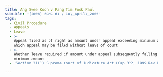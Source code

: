 ```yaml
---
title: Ang Swee Koon v Pang Tim Fook Paul
subtitle: "[2006] SGHC 61 / 10\_April\_2006"
tags:
  - Civil Procedure
  - Appeals
  - Leave
  - >-
    Appeal filed as of right as amount under appeal exceeding minimum amount for
    which appeal may be filed without leave of court
  - >-
    Whether leave required if amount under appeal subsequently falling below
    minimum amount
  - 'Section 21(1) Supreme Court of Judicature Act (Cap 322, 1999 Rev Ed)'

---
```


